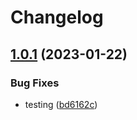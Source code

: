 # Changelog

## [1.0.1](https://github.com/emon5122/Fastapi-Social-Media/compare/v1.0.0...v1.0.1) (2023-01-22)


### Bug Fixes

* testing ([bd6162c](https://github.com/emon5122/Fastapi-Social-Media/commit/bd6162ceadc6c18485f0ed4b6b88985986614cd5))
